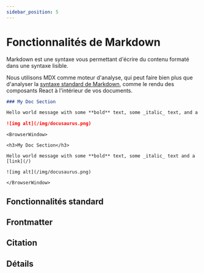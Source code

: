 ```yaml
---
sidebar_position: 5
---
```

# Fonctionnalités de Markdown

Markdown est une syntaxe vous permettant d'écrire du contenu formaté dans une syntaxe lisible.

Nous utilisons MDX comme moteur d'analyse, qui peut faire bien plus que d'analyser la [syntaxe standard de Markdown](https://daringfireball.net/projects/markdown/syntax), comme le rendu des composants React à l'intérieur de vos documents.

```md
### My Doc Section

Hello world message with some **bold** text, some _italic_ text, and a [link](/)

![img alt](/img/docusaurus.png)
```

```mdx-code-block
<BrowserWindow>

<h3>My Doc Section</h3>

Hello world message with some **bold** text, some _italic_ text and a [link](/)

![img alt](/img/docusaurus.png)

</BrowserWindow>
```

## Fonctionnalités standard

## Frontmatter

## Citation

## Détails

